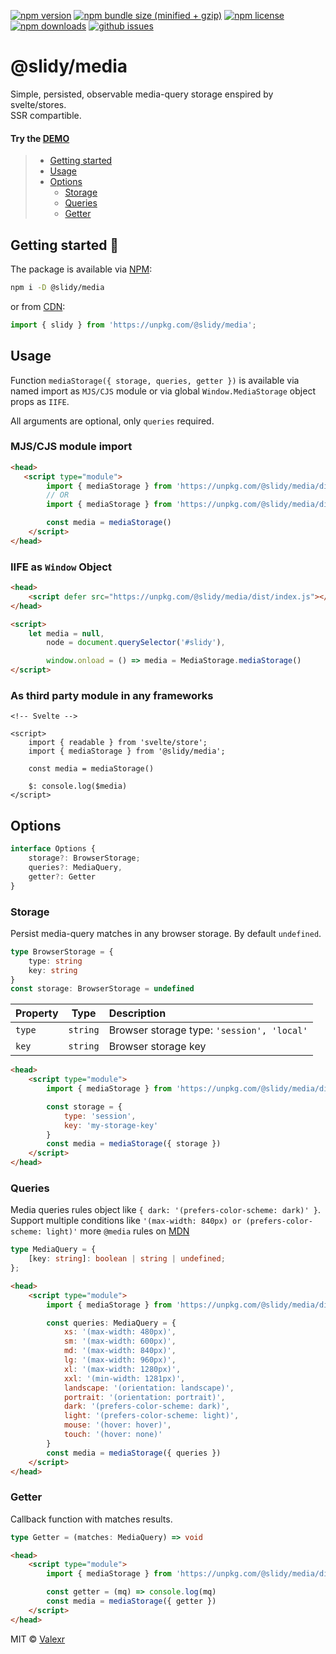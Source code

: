 [![npm version](https://img.shields.io/npm/v/@slidy/media)](https://www.npmjs.com/package/@slidy/media)
[![npm bundle size (minified + gzip)](https://img.shields.io/bundlephobia/minzip/@slidy/media)](https://bundlephobia.com/package/@slidy/media)
[![npm license](https://img.shields.io/npm/l/@slidy/media)](https://www.npmjs.com/package/@slidy/media)
[![npm downloads](https://img.shields.io/npm/dt/@slidy/media)](https://www.npmjs.com/package/@slidy/media)
[![github issues](https://img.shields.io/github/issues/valexr/slidy)](https://github.com/Valexr/slidy/issues)

# @slidy/media

Simple, persisted, observable media-query storage enspired by svelte/stores.  
SSR compartible.

#### Try the [DEMO]

> - [Getting started](#getting-started-)
> - [Usage](#usage)
> - [Options](#options)
>   - [Storage](#storage)
>   - [Queries](#queries)
>   - [Getter](#getter)


## Getting started 🚀

The package is available via [NPM]:

```sh
npm i -D @slidy/media
```
or from [CDN]:

```js
import { slidy } from 'https://unpkg.com/@slidy/media';
```


## Usage

Function `mediaStorage({ storage, queries, getter })` is available via named import as `MJS/CJS` module or via global `Window.MediaStorage` object props as `IIFE`. 

All arguments are optional, only `queries` required.

### MJS/CJS module import

```html
<head>
   <script type="module">
        import { mediaStorage } from 'https://unpkg.com/@slidy/media/dist/index.mjs'; // MJS module
        // OR
        import { mediaStorage } from 'https://unpkg.com/@slidy/media/dist/index.cjs'; // CJS module

        const media = mediaStorage()
    </script>
</head>
```

### IIFE as `Window` Object

```html
<head>
    <script defer src="https://unpkg.com/@slidy/media/dist/index.js"></script>
</head>

<script>
    let media = null,
        node = document.querySelector('#slidy'),

        window.onload = () => media = MediaStorage.mediaStorage()
</script>
```

### As third party module in any frameworks

```svelte
<!-- Svelte -->

<script>
    import { readable } from 'svelte/store';
    import { mediaStorage } from '@slidy/media';

    const media = mediaStorage()

    $: console.log($media)
</script>
```


## Options

```ts
interface Options {
    storage?: BrowserStorage;
    queries?: MediaQuery,
    getter?: Getter
}
```

### Storage

Persist media-query matches in any browser storage. By default `undefined`.

```ts
type BrowserStorage = {
    type: string
    key: string
}
const storage: BrowserStorage = undefined
```

| Property     | Type       | Description |
| :----------- | :--------: | :---------- |
| `type`       | `string`   | Browser storage type: `'session', 'local'` |
| `key`        | `string`   | Browser storage key |

```html
<head>
    <script type="module">
        import { mediaStorage } from 'https://unpkg.com/@slidy/media/dist/index.mjs';

        const storage = { 
            type: 'session', 
            key: 'my-storage-key' 
        }
        const media = mediaStorage({ storage })
    </script>
</head>
```

### Queries

Media queries rules object like `{ dark: '(prefers-color-scheme: dark)' }`. Support multiple conditions like `'(max-width: 840px) or (prefers-color-scheme: light)'` more `@media` rules on [MDN](https://developer.mozilla.org/en-US/docs/Web/CSS/@media#logical_operators)

```ts
type MediaQuery = {
    [key: string]: boolean | string | undefined;
};
```

```html
<head>
    <script type="module">
        import { mediaStorage } from 'https://unpkg.com/@slidy/media/dist/index.mjs';

        const queries: MediaQuery = {
            xs: '(max-width: 480px)',
            sm: '(max-width: 600px)',
            md: '(max-width: 840px)',
            lg: '(max-width: 960px)',
            xl: '(max-width: 1280px)',
            xxl: '(min-width: 1281px)',
            landscape: '(orientation: landscape)',
            portrait: '(orientation: portrait)',
            dark: '(prefers-color-scheme: dark)',
            light: '(prefers-color-scheme: light)',
            mouse: '(hover: hover)',
            touch: '(hover: none)'
        }
        const media = mediaStorage({ queries })
    </script>
</head>
```

### Getter

Callback function with matches results.

```ts
type Getter = (matches: MediaQuery) => void
```

```html
<head>
    <script type="module">
        import { mediaStorage } from 'https://unpkg.com/@slidy/media/dist/index.mjs';

        const getter = (mq) => console.log(mq)
        const media = mediaStorage({ getter })
    </script>
</head>
```


MIT &copy; [Valexr](https://github.com/Valexr)

[DEMO]: https://svelte.dev/repl/e015c399d7b0442b9a75b71ede67fb61
[NPM]: https://www.npmjs.com/package/@slidy/media
[CDN]: https://unpkg.com/@slidy/media/
[REPL]: https://svelte.dev/repl/e015c399d7b0442b9a75b71ede67fb61
